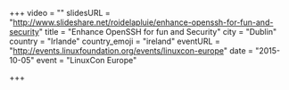 +++
video = ""
slidesURL = "http://www.slideshare.net/roidelapluie/enhance-openssh-for-fun-and-security"
title = "Enhance OpenSSH for fun and Security"
city = "Dublin"
country = "Irlande"
country_emoji = "ireland"
eventURL = "http://events.linuxfoundation.org/events/linuxcon-europe"
date = "2015-10-05"
event = "LinuxCon Europe"

+++

